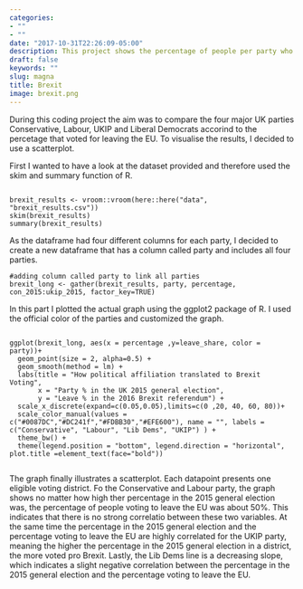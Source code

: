 ```yaml
---
categories:
- ""
- ""
date: "2017-10-31T22:26:09-05:00"
description: This project shows the percentage of people per party who voted pro Brexit
draft: false
keywords: ""
slug: magna
title: Brexit
image: brexit.png
---
```


During this coding project the aim was to compare the four major UK parties Conservative,
Labour, UKIP and Liberal Democrats accorind to the percetage that voted for leaving the EU. To visualise the results, I decided to use a scatterplot.

First I wanted to have a look at the dataset provided and therefore used the skim and summary function of R.

```{r}

brexit_results <- vroom::vroom(here::here("data", "brexit_results.csv"))
skim(brexit_results)
summary(brexit_results)

```
As the dataframe had four different columns for each party, I decided to create a new dataframe that has a column called party and includes all four parties.

```{r}
#adding column called party to link all parties 
brexit_long <- gather(brexit_results, party, percentage, con_2015:ukip_2015, factor_key=TRUE)
```

In this part I plotted the actual graph using the ggplot2 package of R. I used the official color of the parties and customized the graph.

```{r}

ggplot(brexit_long, aes(x = percentage ,y=leave_share, color = party))+
  geom_point(size = 2, alpha=0.5) +
  geom_smooth(method = lm) +
  labs(title = "How political affiliation translated to Brexit Voting", 
       x = "Party % in the UK 2015 general election", 
       y = "Leave % in the 2016 Brexit referendum") +
  scale_x_discrete(expand=c(0.05,0.05),limits=c(0 ,20, 40, 60, 80))+
  scale_color_manual(values = c("#0087DC","#DC241f","#FDBB30","#EFE600"), name = "", labels = c("Conservative", "Labour", "Lib Dems", "UKIP") ) +
  theme_bw() +
  theme(legend.position = "bottom", legend.direction = "horizontal", plot.title =element_text(face="bold")) 
  

```

The graph finally illustrates a scatterplot. Each datapoint presents one eligible voting district. Fo the Conservative and Labour party, the graph shows no matter how high ther percentage in the 2015 general election was, the percentage of people voting to leave the EU was about 50%. This indicates that there is no strong correlatio between these two variables. At the same time the percentage in the 2015 general election and the percentage voting to leave the EU are highly correlated for the UKIP party, meaning the higher the percentage in the 2015 general election in a district, the more voted pro Brexit. Lastly, the Lib Dems line is a decreasing slope, which indicates a slight negative correlation between the percentage in the 2015 general election and the percentage voting to leave the EU. 